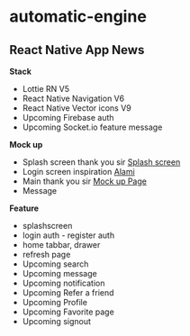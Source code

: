 # automatic-engine
## React Native App News

**Stack**
- Lottie RN V5
- React Native Navigation V6
- React Native Vector icons V9
- Upcoming Firebase auth 
- Upcoming Socket.io feature message

**Mock up**
- Splash screen thank you sir [Splash screen](https://lottiefiles.com/353-newspaper-spinner)
- Login screen inspiration [Alami](https://alamisharia.co.id/id/)
- Main thank you sir [Mock up Page](https://www.figma.com/community/file/975336242667665188)
- Message []()

**Feature**
- splashscreen
- login auth - register auth
- home tabbar, drawer
- refresh page
- Upcoming search
- Upcoming message
- Upcoming notification
- Upcoming Refer a friend
- Upcoming Profile
- Upcoming Favorite page
- Upcoming signout
